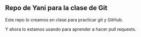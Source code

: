 ## Repo de Yani para la clase de Git

Este repo lo creamos en clase para practicar git y GitHub.

Y ahora lo estamos usando para aprender a hacer pull requests.

